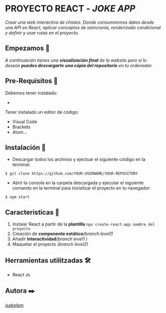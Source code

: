 # PROYECTO REACT - _JOKE APP_

_Crear una web interactiva de chistes. Donde consumiremos datos desde una API en React, aplicar conceptos de asincronía, renderizado condicional y definir y usar rutas en el proyecto._

## Empezamos 🚀

_A continuación tienes una **visualización final** de la website pero si lo deseas **puedes descargarte una cópia del repositorio** en tu ordenador._


## Pre-Requisitos 🔧

Debemos tener instalado:

* 

Tener instalado un editor de código:

* Visual Code
* Brackets
* Atom...


## Instalación 🔧

* Descargar todos los archivos y ejectuar el siguiente cóidigo en la terminal:

```
$ git clone https://github.com/YOUR-USERNAME/YOUR-REPOSITORY
```

* Abrir la consola en la carpeta descargada y ejecutar el siguiente comando en la terminal para inicializar el proyecto en tu navegador:

```
$ npm start
```

## Caracteristicas 🔧

1. Instalar React a partir de la **plantilla** ```npx create-react-app nombre del proyecto```
2. Creación de **componente estático**_(branch level1)_
3. Añadir **interactividad**_(branch level1 )_
4. Maquetar el proyecto _(branch level2)_


## Herramientas utilitzadas 🛠️

* React Js


## Autora ✒️

[isabelpm](https://github.com/isabelpm)


